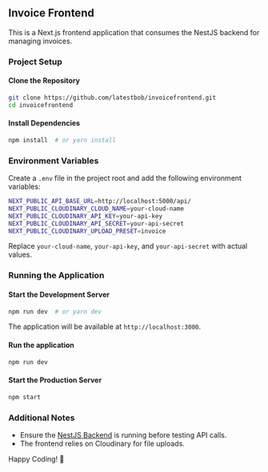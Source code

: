 ## Invoice Frontend

This is a Next.js frontend application that consumes the NestJS backend for managing invoices.

### Project Setup

#### Clone the Repository
```bash
git clone https://github.com/latestbob/invoicefrontend.git
cd invoicefrontend
```

#### Install Dependencies
```bash
npm install  # or yarn install
```

### Environment Variables

Create a `.env` file in the project root and add the following environment variables:

```bash
NEXT_PUBLIC_API_BASE_URL=http://localhost:5000/api/
NEXT_PUBLIC_CLOUDINARY_CLOUD_NAME=your-cloud-name
NEXT_PUBLIC_CLOUDINARY_API_KEY=your-api-key
NEXT_PUBLIC_CLOUDINARY_API_SECRET=your-api-secret
NEXT_PUBLIC_CLOUDINARY_UPLOAD_PRESET=invoice
```

Replace `your-cloud-name`, `your-api-key`, and `your-api-secret` with actual values.

### Running the Application

#### Start the Development Server
```bash
npm run dev  # or yarn dev
```

The application will be available at `http://localhost:3000`.

#### Run the application
```bash
npm run dev
```

#### Start the Production Server
```bash
npm start
```



### Additional Notes
- Ensure the [NestJS Backend](https://github.com/latestbob/nestinvoice.git) is running before testing API calls.
- The frontend relies on Cloudinary for file uploads.

Happy Coding! 🚀
